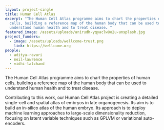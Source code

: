 ```yaml
---
layout: project-single
title: Human Cell Atlas
excerpt: "The Human Cell Atlas programme aims to chart the properties of human
  cells, building a reference map of the human body that can be used to
  understand human health and to treat disease. "
featured_image: /assets/uploads/anirudh-yqyaclw8o2u-unsplash.jpg
project_funders:
  - image: /assets/uploads/wellcome-trust.png
    link: https://wellcome.org
people:
  - aditya-ravuri
  - neil-lawrence
  - vidhi-lalchand
---
```

The Human Cell Atlas programme aims to chart the properties of human cells, building a reference map of the human body that can be used to understand human health and to treat disease. 

Contributing to this work, our Human Cell Atlas project is creating a detailed single-cell and spatial atlas of embryos in late organogenesis. Its aim is to build an in-silico atlas of the human embryo. Its approach is to deploy machine learning approaches to large-scale dimensionality reduction, focusing on latent variable techniques such as GPLVM or variational auto-encoders.
